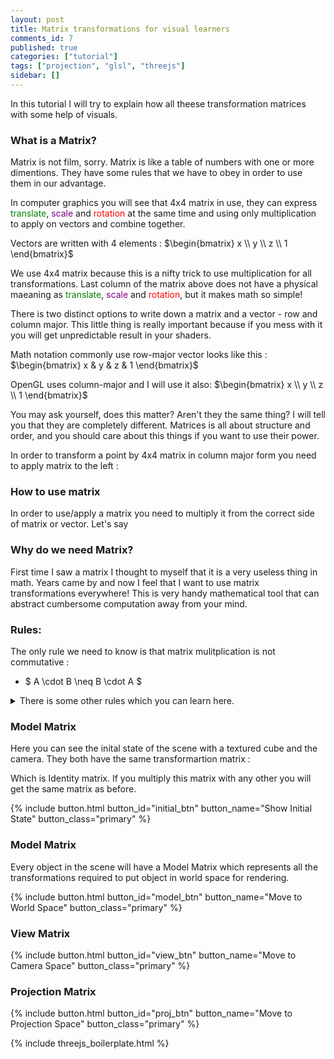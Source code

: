 ```yaml
---
layout: post
title: Matrix transformations for visual learners
comments_id: 7
published: true
categories: ["tutorial"]
tags: ["projection", "glsl", "threejs"]
sidebar: []
---
```


In this tutorial I will try to explain how all theese transformation matrices with some help of visuals.

<h3 id="initial" class="state_transition">What is a Matrix?</h3>

Matrix is not film, sorry.
Matrix is like a table of numbers with one or more dimentions. They have some rules that we have to obey in order to use them in our advantage.

In computer graphics you will see that 4x4 matrix in use, they can express <span style="color:green">translate</span>, <span style="color:purple">scale</span> and <span style="color:red">rotation</span> at the same time and using only multiplication to apply on vectors and combine together.

<span id="example_matrix_mathjax"></span>

Vectors are written with 4 elements : $\begin{bmatrix} x \\ y \\ z \\ 1 \end{bmatrix}$

We use 4x4 matrix because this is a nifty trick to use multiplication for all transformations. Last column of the matrix above does not have a physical maeaning as <span style="color:green">translate</span>, <span style="color:purple">scale</span> and <span style="color:red">rotation</span>, but it makes math so simple!

There is two distinct options to write down a matrix and a vector - row and column major. This little thing is really important because if you mess with it you will get unpredictable result in your shaders.

Math notation commonly use row-major vector looks like this : $\begin{bmatrix} x & y & z & 1 \end{bmatrix}$

OpenGL uses column-major and I will use it also: $\begin{bmatrix} x \\ y \\ z \\ 1 \end{bmatrix}$

You may ask yourself, does this matter? Aren't they the same thing? I will tell you that they are completely different. Matrices is all about structure and order, and you should care about this things if you want to use their power.

In order to transform a point by 4x4 matrix in column major form you need to apply matrix to the left :

### How to use matrix

In order to use/apply a matrix you need to multiply it from the correct side of matrix or vector. Let's say

### Why do we need Matrix?

First time I saw a matrix I thought to myself that it is a very useless thing in math.
Years came by and now I feel that I want to use matrix transformations everywhere! This is very handy mathematical tool that can abstract cumbersome computation away from your mind.

### Rules:

The only rule we need to know is that matrix mulitplication is not commutative :

- $ A \cdot B \neq B \cdot A $

<details> 
  <summary>There is some other rules which you can learn here. </summary>
<h3> Commutative laws </h3>

Addition order does not matter, but multiplication does. Very important one!

<ul>
    <li> $ A+B = B+A $ </li>
    <li> $ A \cdot B \neq B \cdot A $ </li>
</ul>

<h3> Associative </h3>

Group operations in any order you find useful

<ul>
    <li> $ A \cdot B \cdot C = A \cdot (B \cdot C) = (A \cdot B) \cdot C $ </li>
    <li> $ A + B + C = A + (B + C) = (A + B) + C $ </li>
</ul>
<h3> Distributive </h3>
Undo brackets as usual.
<ul>
    <li> $ A \cdot (B+C) = A \cdot B + A \cdot C $ </li>
</ul>

</details>

<h3 id="initial_state" class="state_transition">Model Matrix</h3>
Here you can see the inital state of the scene with a textured cube and the camera. They both have the same transformartion matrix :

<span id="identity_matrix_mathjax"></span>

Which is Identity matrix. If you multiply this matrix with any other you will get the same matrix as before.

{% include button.html button_id="initial_btn" button_name="Show Initial State" button_class="primary" %}

<h3 id="model_matrix" class="state_transition">Model Matrix</h3>

Every object in the scene will have a Model Matrix which represents all the transformations required to put object in world space for rendering.

<span id="model_matrix_mathjax"></span>

{% include button.html button_id="model_btn" button_name="Move to World Space" button_class="primary" %}

<h3 id="view_matrix" class="state_transition">View Matrix</h3>

{% include button.html button_id="view_btn" button_name="Move to Camera Space" button_class="primary" %}

<h3 id="projection_matrix" class="state_transition">Projection Matrix</h3>

{% include button.html button_id="proj_btn" button_name="Move to Projection Space" button_class="primary" %}

{% include threejs_boilerplate.html %}

<script id="fragmentShader-cube" type="x-shader/x-fragment">

uniform float time;
uniform float delta;

varying vec2 vUV;
varying vec4 vPos;

uniform sampler2D map;

void main()	{
    vec3 pos = vPos.xyz / vPos.w;
    
    float edge = cos(time) * 0.5 + 1.5;
    edge = 1.0;
    vec3 outside = abs(pos); // step(vec3(edge), );
    float outStep = max(max(outside.x, outside.y), outside.z);
    vec4 diff = texture2D(map, vUV);
    vec3 col  = mix(diff.xyz, diff.xyz * vec3(1.0, 0.0, 0.0), step(edge, outStep));
    //if (!gl_FrontFacing) col = vec3(1.0, 0.0, 1.0);

    gl_FragColor = vec4(col, 1.0);
    //if (outStep > 0.0) discard;
    gl_FragColor = diff;
}
</script>

<script id="vertexShader-cube"  type="x-shader/x-vertex">

varying vec2 vUV;
varying vec4 vPos;

  void main() {
    vUV = uv;

    vec4 modelPosition = modelMatrix * vec4(position, 1.0);
    //modelPosition.xyz /= modelPosition.w;

    //modelPosition.w = 1.0;
    vPos = modelPosition;
    gl_Position = projectionMatrix * viewMatrix * modelPosition; 
  }
</script>

<script src="/assets/scripts/tutorials/matrix_transform_visual.js" type="module">
